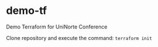 # demo-tf
Demo Terraform for UniNorte Conference

Clone repository and execute the command:
`terraform init`
